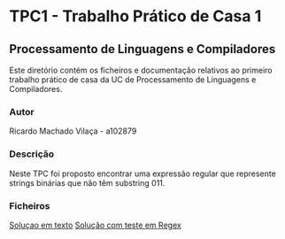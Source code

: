 # TPC1 - Trabalho Prático de Casa 1

## Processamento de Linguagens e Compiladores

Este diretório contém os ficheiros e documentação relativos ao primeiro trabalho prático de casa da UC de Processamento de Linguagens e Compiladores.

### Autor
Ricardo Machado Vilaça - a102879

### Descrição
Neste TPC foi proposto encontrar uma expressão regular que represente strings binárias que não têm substring 011.

### Ficheiros
[Soluçao em texto](soluçao.txt)
[Solução com teste em Regex](soluçao_regex.png)